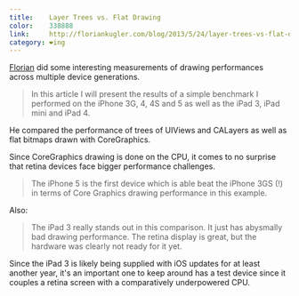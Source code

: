 ```yaml
---
title:    Layer Trees vs. Flat Drawing
color:    338888
link:     http://floriankugler.com/blog/2013/5/24/layer-trees-vs-flat-drawing-graphics-performance-across-ios-device-generations
category: ❤ing
---
```


[Florian][florian] did some interesting measurements of drawing performances
across multiple device generations.

> In this article I will present the results of a simple benchmark I performed
> on the iPhone 3G, 4, 4S and 5 as well as the iPad 3, iPad mini and iPad 4.

He compared the performance of trees of UIViews and CALayers as well as flat
bitmaps drawn with CoreGraphics.

Since CoreGraphics drawing is done on the CPU, it comes to no surprise that
retina devices face bigger performance challenges.

> The iPhone 5 is the first device which is able beat the iPhone 3GS (!) in
> terms of Core Graphics drawing performance in this example.

Also:

> The iPad 3 really stands out in this comparison. It just has abysmally bad
> drawing performance. The retina display is great, but the hardware was clearly
> not ready for it yet.

Since the iPad 3 is likely being supplied with iOS updates for at least another
year, it's an important one to keep around has a test device since it couples
a retina screen with a comparatively underpowered CPU.

[florian]: http://floriankugler.com
